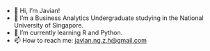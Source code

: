 - 👋 Hi, I’m Javian!
- 👀 I’m a Business Analytics Undergraduate studying in the National University of Singapore.
- 🌱 I’m currently learning R and Python.
- 📫 How to reach me: javian.ng.z.h@gmail.com

<!---
XeN0morphZ/XeN0morphZ is a ✨ special ✨ repository because its `README.md` (this file) appears on your GitHub profile.
You can click the Preview link to take a look at your changes.
--->
